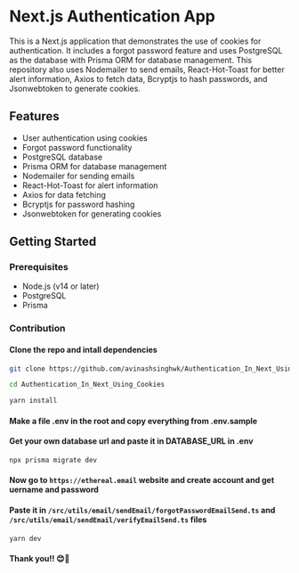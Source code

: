 # Next.js Authentication App

This is a Next.js application that demonstrates the use of cookies for authentication. It includes a forgot password feature and uses PostgreSQL as the database with Prisma ORM for database management. This repository also uses Nodemailer to send emails, React-Hot-Toast for better alert information, Axios to fetch data, Bcryptjs to hash passwords, and Jsonwebtoken to generate cookies.

## Features

- User authentication using cookies
- Forgot password functionality
- PostgreSQL database
- Prisma ORM for database management
- Nodemailer for sending emails
- React-Hot-Toast for alert information
- Axios for data fetching
- Bcryptjs for password hashing
- Jsonwebtoken for generating cookies

## Getting Started

### Prerequisites

- Node.js (v14 or later)
- PostgreSQL
- Prisma

### Contribution

#### Clone the repo and intall dependencies

```bash
git clone https://github.com/avinashsinghwk/Authentication_In_Next_Using_Cookies.git
```
```bash
cd Authentication_In_Next_Using_Cookies
```
```bash
yarn install
```
#### Make a file .env in the root and copy everything from .env.sample

#### Get your own database url and paste it in DATABASE_URL in .env

```bash
npx prisma migrate dev
```
#### Now go to `https://ethereal.email` website and create account and get uername and password
#### Paste it in `/src/utils/email/sendEmail/forgotPasswordEmailSend.ts` and `/src/utils/email/sendEmail/verifyEmailSend.ts` files

```bash
yarn dev
```

#### Thank you!! 😊💖
